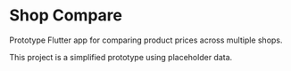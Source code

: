# Shop Compare

Prototype Flutter app for comparing product prices across multiple shops.

This project is a simplified prototype using placeholder data.
